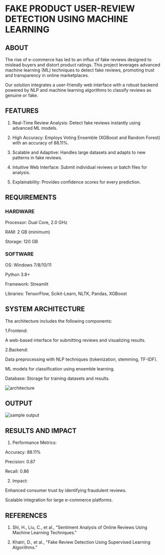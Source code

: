 # FAKE PRODUCT USER-REVIEW DETECTION USING MACHINE LEARNING

## ABOUT

The rise of e-commerce has led to an influx of fake reviews designed to mislead buyers and distort product ratings. This project leverages advanced machine learning (ML) techniques to detect fake reviews, promoting trust and transparency in online marketplaces.

Our solution integrates a user-friendly web interface with a robust backend powered by NLP and machine learning algorithms to classify reviews as genuine or fake.

## FEATURES

1. Real-Time Review Analysis: Detect fake reviews instantly using advanced ML models.
   
2. High Accuracy: Employs Voting Ensemble (XGBoost and Random Forest) with an accuracy of 88.11%.
 
3. Scalable and Adaptive: Handles large datasets and adapts to new patterns in fake reviews.
  
4. Intuitive Web Interface: Submit individual reviews or batch files for analysis.
   
5. Explainability: Provides confidence scores for every prediction.

## REQUIREMENTS

### HARDWARE

Processor: Dual Core, 2.0 GHz

RAM: 2 GB (minimum)

Storage: 120 GB

### SOFTWARE

OS: Windows 7/8/10/11

Python 3.8+

Framework: Streamlit

Libraries: TensorFlow, Scikit-Learn, NLTK, Pandas, XGBoost

## SYSTEM ARCHITECTURE

The architecture includes the following components:

1.Frontend:

A web-based interface for submitting reviews and visualizing results.

2.Backend:

Data preprocessing with NLP techniques (tokenization, stemming, TF-IDF).

ML models for classification using ensemble learning.

Database: Storage for training datasets and results.


![architecture](https://github.com/user-attachments/assets/9ad9bc5a-2ffb-4bde-aea2-9390e194c1fc)

## OUTPUT

![sample output](https://github.com/user-attachments/assets/7aba451d-788b-4aa8-be16-5d918562172c)

## RESULTS AND IMPACT

1. Performance Metrics:

Accuracy: 88.11%

Precision: 0.87

Recall: 0.86

2. Impact:

Enhanced consumer trust by identifying fraudulent reviews.

Scalable integration for large e-commerce platforms.

## REFERENCES

1. Shi, H., Liu, C., et al., "Sentiment Analysis of Online Reviews Using Machine Learning Techniques."
   
2. Khatri, D., et al., "Fake Review Detection Using Supervised Learning Algorithms."
